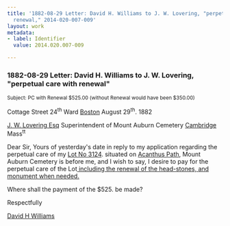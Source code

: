 ```yaml
---
title: '1882-08-29 Letter: David H. Williams to J. W. Lovering, "perpetual care with
  renewal," 2014-020-007-009'
layout: work
metadata:
- label: Identifier
  value: 2014.020.007-009

---
```

<div class="pages">
<div id="page-1485687">
<h3><a name="page-1485687">1882-08-29 Letter: David H. Williams to J. W. Lovering, &quot;perpetual care with renewal&quot;</a></h3>
<div class="page-content">
<p><small>Subject:  PC with Renewal $525.00 (without Renewal would have been $350.00)</small></p>
<p>Cottage Street 24<sup>th</sup> Ward<span class='line-break'> </span><a href='/pages/subjects/52559' title='Boston, MA'>Boston</a> <date when='1882-08-29'>August 29<sup>th</sup>. 1882</date></p>
<p><a href='/pages/subjects/58078' title='Lovering, James W.'>J. W. Lovering Esq</a><span class='line-break'> </span>Superintendent of<span class='line-break'> </span>Mount Auburn Cemetery<span class='line-break'> </span><a href='/pages/subjects/53203' title='Cambridge, MA'>Cambridge</a> Mass<sup>tt</sup></p>
<p>Dear Sir,<span class='line-break'> </span>Yours of yesterday's<span class='line-break'> </span>date in reply to my appli<span class='line-break'></span>cation regarding the perpetual<span class='line-break'> </span>care of my <a href='/pages/subjects/90821' title='Lot 3124'>Lot No 3124</a>. situated<span class='line-break'> </span>on <a href='/pages/subjects/59966' title='Acanthus Path'>Acanthus Path</a>, Mount<span class='line-break'> </span>Auburn Cemetery is before me,<span class='line-break'> </span>and I wish to say, I desire<span class='line-break'> </span>to pay for the perpetual care<span class='line-break'> </span>of the Lot<ins> including the<span class='line-break'> </span>renewal of the head-stones,<span class='line-break'> </span>and monument when needed.</ins></p>
<p>Where shall the payment<span class='line-break'> </span>of the $525. be made?</p>
<p>Respectfully</p>
<p><u><a href='/pages/subjects/90822' title='Williams, David H.'>David H Williams</a></u></p>
</div>
</div>
<br />
</div>
